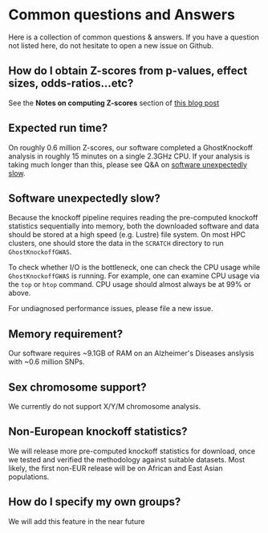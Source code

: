 
# Common questions and Answers

Here is a collection of common questions & answers. If you have a question not listed here, do not hesitate to open a new issue on Github. 

## How do I obtain Z-scores from p-values, effect sizes, odds-ratios...etc?

See the **Notes on computing Z-scores** section of [this blog post](https://huwenboshi.github.io/data%20management/2017/11/23/tips-for-formatting-gwas-summary-stats.html)

## Expected run time? 

On roughly 0.6 million Z-scores, our software completed a GhostKnockoff analysis in roughly 15 minutes on a single 2.3GHz CPU. If your analysis is taking much longer than this, please see Q&A on [software unexpectedly slow](https://biona001.github.io/GhostKnockoffGWAS/dev/man/FAQ/#Software-unexpectedly-slow?).

## Software unexpectedly slow?

Because the knockoff pipeline requires reading the pre-computed knockoff statistics sequentially into memory, both the downloaded software and data should be stored at a high speed (e.g. Lustre) file system. On most HPC clusters, one should store the data in the `SCRATCH` directory to run `GhostKnockoffGWAS`. 

To check whether I/O is the bottleneck, one can check the CPU usage while `GhostKnockoffGWAS` is running. For example, one can examine CPU usage via the `top` or `htop` command. CPU usage should almost always be at 99% or above.  

For undiagnosed performance issues, please file a new issue. 

## Memory requirement?

Our software requires ~9.1GB of RAM on an Alzheimer's Diseases anslysis with ~0.6 million SNPs. 

## Sex chromosome support?

We currently do not support X/Y/M chromosome analysis.

## Non-European knockoff statistics?

We will release more pre-computed knockoff statistics for download, once we tested and verified the methodology against suitable datasets. Most likely, the first non-EUR release will be on African and East Asian populations. 

## How do I specify my own groups?

We will add this feature in the near future
